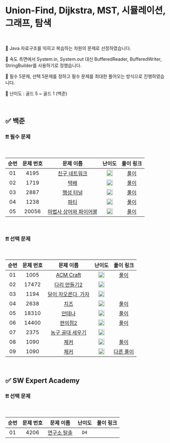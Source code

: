 # Union-Find, Dijkstra, MST, 시뮬레이션, 그래프, 탐색

<br/>

📌 Java 자료구조를 익히고 복습하는 차원의 문제로 선정하였습니다.

📌 속도 측면에서 System.in, System.out 대신 BufferedReader, BufferedWriter, StringBuilder를 사용하기로 정했습니다.

📌 필수 5문제, 선택 5문제를 정하고 필수 문제를 최대한 풀어오는 방식으로 진행하였습니다.

📌 난이도 : 골드 5 ~ 골드 1 (백준)

<br/>

## ✅ 백준

### ❗❗ 필수 문제

<br/>

순번 | 문제 번호 | 문제 이름 | 난이도 | 풀이 링크
:---: | :---: | :---: | :---: | :---: 
01 | 4195 | [친구 네트워크](https://www.acmicpc.net/problem/4195) | <img src="https://static.solved.ac/tier_small/14.svg" width=20px> | [풀이](https://github.com/psj98/Java_Study_Coding_18/blob/main/study/src/study_230302/problemset/boj_4195.java)
02 | 1719 | [택배](https://www.acmicpc.net/problem/1719) | <img src="https://static.solved.ac/tier_small/13.svg" width=20px> | [풀이](https://github.com/psj98/Java_Study_Coding_18/blob/main/study/src/study_230302/problemset/boj_1719.java)
03 | 2887 | [행성 터널](https://www.acmicpc.net/problem/2887) | <img src="https://static.solved.ac/tier_small/16.svg" width=20px> | [풀이](https://github.com/psj98/Java_Study_Coding_18/blob/main/study/src/study_230302/problemset/boj_2887.java)
04 | 1238 | [파티](https://www.acmicpc.net/problem/1238) | <img src="https://static.solved.ac/tier_small/13.svg" width=20px> | [풀이](https://github.com/psj98/Java_Study_Coding_18/blob/main/study/src/study_230302/problemset/boj_1238.java)
05 | 20056 | [마법사 상어와 파이어볼](https://www.acmicpc.net/problem/20056) | <img src="https://static.solved.ac/tier_small/12.svg" width=20px> | [풀이](https://github.com/psj98/Java_Study_Coding_18/blob/main/study/src/study_230302/problemset/boj_20056.java)


<br/>

### ❗❗ 선택 문제

<br/>

순번 | 문제 번호 | 문제 이름 | 난이도 | 풀이 링크
:---: | :---: | :---: | :---: | :---: 
01 | 1005 | [ACM Craft](https://www.acmicpc.net/problem/1005) | <img src="https://static.solved.ac/tier_small/13.svg" width=20px> | [풀이](https://github.com/psj98/Java_Study_Coding_18/blob/main/study/src/study_230302/problemset/boj_1005.java)
02 | 17472 | [다리 만들기2](https://www.acmicpc.net/problem/17472) | <img src="https://static.solved.ac/tier_small/15.svg" width=20px> | []()
03 | 1194 | [달이 차오른다, 가자](https://www.acmicpc.net/problem/1194) | <img src="https://static.solved.ac/tier_small/15.svg" width=20px> | []()
04 | 2638 | [치즈](https://www.acmicpc.net/problem/2638) | <img src="https://static.solved.ac/tier_small/13.svg" width=20px> | [풀이](https://github.com/psj98/Java_Study_Coding_18/blob/main/study/src/study_230302/problemset/boj_2638.java)
05 | 18310 | [안테나](https://www.acmicpc.net/problem/18310) | <img src="https://static.solved.ac/tier_small/8.svg" width=20px> | [풀이](https://github.com/psj98/Java_Study_Coding_18/blob/main/study/src/study_230302/problemset/boj_18310.java)
06 | 14400 | [편의점2](https://www.acmicpc.net/problem/14400) | <img src="https://static.solved.ac/tier_small/9.svg" width=20px> | [풀이](https://github.com/psj98/Java_Study_Coding_18/blob/main/study/src/study_230302/problemset/boj_14400.java)
07 | 2375 | [농구 골대 세우기](https://www.acmicpc.net/problem/2375) | <img src="https://static.solved.ac/tier_small/14.svg" width=20px> | []()
08 | 1090 | [체커](https://www.acmicpc.net/problem/1090) | <img src="https://static.solved.ac/tier_small/16.svg" width=20px> | [풀이](https://github.com/psj98/Java_Study_Coding_18/blob/main/study/src/study_230302/problemset/boj_1090_2.java)
09 | 1090 | [체커](https://www.acmicpc.net/problem/1090) | <img src="https://static.solved.ac/tier_small/16.svg" width=20px> | [다른 풀이](https://github.com/psj98/Java_Study_Coding_18/blob/main/study/src/study_230302/problemset/boj_1090_1.java)

<br/>

## ✅ SW Expert Academy

### ❗❗ 선택 문제

<br/>

순번 | 문제 번호 | 문제 이름 | 난이도 | 풀이 링크
:---: | :---: | :---: | :---: | :---: 
01 | 4206 | [연구소 탈출](https://swexpertacademy.com/main/code/userProblem/userProblemDetail.do?contestProbId=AWKkoU_q6BcDFARV&) | ``D4`` | []()
